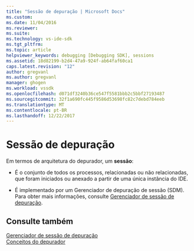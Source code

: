 ```yaml
---
title: "Sessão de depuração | Microsoft Docs"
ms.custom: 
ms.date: 11/04/2016
ms.reviewer: 
ms.suite: 
ms.technology: vs-ide-sdk
ms.tgt_pltfrm: 
ms.topic: article
helpviewer_keywords: debugging [Debugging SDK], sessions
ms.assetid: 18d82199-b2d4-47a9-924f-ab64faf60ca1
caps.latest.revision: "12"
author: gregvanl
ms.author: gregvanl
manager: ghogen
ms.workload: vssdk
ms.openlocfilehash: d071df3240b36ce547f5581bbb2c5bbf27193487
ms.sourcegitcommit: 32f1a690fc445f9586d53698fc82c7debd784eeb
ms.translationtype: MT
ms.contentlocale: pt-BR
ms.lasthandoff: 12/22/2017
---
```

# <a name="debug-session"></a>Sessão de depuração
Em termos de arquitetura do depurador, um **sessão**:  
  
-   É o conjunto de todos os processos, relacionadas ou não relacionadas, que foram iniciados ou anexado a partir de uma única instância do IDE.  
  
-   É implementado por um Gerenciador de depuração de sessão (SDM). Para obter mais informações, consulte [Gerenciador de sessão de depuração](../../extensibility/debugger/session-debug-manager.md).  
  
## <a name="see-also"></a>Consulte também  
 [Gerenciador de sessão de depuração](../../extensibility/debugger/session-debug-manager.md)   
 [Conceitos do depurador](../../extensibility/debugger/debugger-concepts.md)
